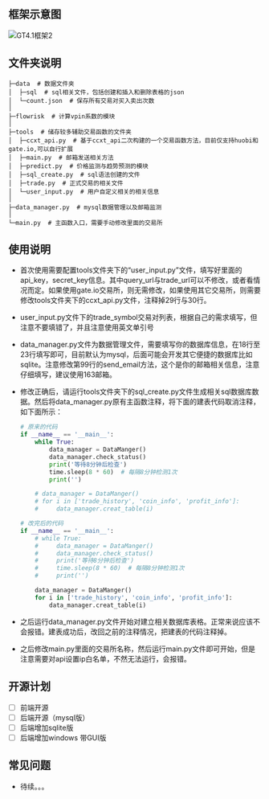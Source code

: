 ## 框架示意图

![GT4.1框架2](https://vbahome.cn/img/GT4.1框架2.png)

## 文件夹说明

```shell script
├─data  # 数据文件夹
│  ├─sql  # sql相关文件，包括创建和插入和删除表格的json
│  └─count.json  # 保存所有交易对买入卖出次数
│
├─flowrisk  # 计算vpin系数的模块
│
├─tools  # 储存较多辅助交易函数的文件夹
│  ├─ccxt_api.py  # 基于ccxt_api二次构建的一个交易函数方法，目前仅支持huobi和gate.io,可以自行扩展
│  ├─main.py  # 邮箱发送相关方法
│  ├─predict.py  # 价格监测与趋势预测的模块
│  ├─sql_create.py  # sql语法创建的文件
│  ├─trade.py  # 正式交易的相关文件
│  └─user_input.py  # 用户自定义相关的相关信息
│
├─data_manager.py  # mysql数据管理以及邮箱监测
│
└─main.py  # 主函数入口，需要手动修改里面的交易所
```




## 使用说明

- 首次使用需要配置tools文件夹下的“user_input.py”文件，填写好里面的api_key，secret_key信息。其中query_url与trade_url可以不修改，或者看情况而定。如果使用gate.io交易所，则无需修改，如果使用其它交易所，则需要修改tools文件夹下的ccxt_api.py文件，注释掉29行与30行。

- user_input.py文件下的trade_symbol交易对列表，根据自己的需求填写，但注意不要填错了，并且注意使用英文单引号

- data_manager.py文件为数据管理文件，需要填写你的数据库信息，在18行至23行填写即可，目前默认为mysql，后面可能会开发其它便捷的数据库比如sqlite。注意修改第99行的send_email方法，这个是你的邮箱相关信息，注意仔细填写，建议使用163邮箱。

- 修改正确后，请运行tools文件夹下的sql_create.py文件生成相关sql数据库数据。然后将data_manager.py原有主函数注释，将下面的建表代码取消注释，如下面所示：

  ```python
  # 原来的代码
  if __name__ == '__main__':
      while True:
          data_manager = DataManger()
          data_manager.check_status()
          print('等待8分钟后检查')
          time.sleep(8 * 60)  # 每隔8分钟检测1次
          print('')
  
      # data_manager = DataManger()
      # for i in ['trade_history', 'coin_info', 'profit_info']:
      #     data_manager.creat_table(i)
  ```

  ```python
  # 改完后的代码
  if __name__ == '__main__':
      # while True:
      #     data_manager = DataManger()
      #     data_manager.check_status()
      #     print('等待8分钟后检查')
      #     time.sleep(8 * 60)  # 每隔8分钟检测1次
      #     print('')
  
      data_manager = DataManger()
      for i in ['trade_history', 'coin_info', 'profit_info']:
          data_manager.creat_table(i)
  ```

- 之后运行data_manager.py文件开始对建立相关数据库表格。正常来说应该不会报错。建表成功后，改回之前的注释情况，把建表的代码注释掉。

- 之后修改main.py里面的交易所名称，然后运行main.py文件即可开始，但是注意需要对api设置ip白名单，不然无法运行，会报错。

## 开源计划

- [ ] 前端开源
- [ ] 后端开源（mysql版）
- [ ] 后端增加sqlite版
- [ ] 后端增加windows 带GUI版

## 常见问题

- 待续。。。
